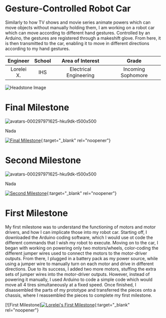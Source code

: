 ﻿# Gesture-Controlled Robot Car 
Similarly to how TV shows and movie series animate powers which can move objects without manually holding them, I am working on a robot car which can move according to different hand gestures. Controlled by an Arduino, the gestures are registered through a makeshift glove. From here, it is then transmitted to the car, enabling it to move in different directions according to my hand gestures. 

| **Engineer** | **School** | **Area of Interest** | **Grade** |
|:--:|:--:|:--:|:--:|
| Lorelei X. | IHS | Electrical Engineering | Incoming Sophomore

![Headstone Image](![avatars-000297971625-hku9dk-t500x500](https://user-images.githubusercontent.com/86121949/122603724-a6773980-d029-11eb-95e3-0591bc015a68.jpeg))
  
# Final Milestone

![avatars-000297971625-hku9dk-t500x500](https://user-images.githubusercontent.com/86121949/122603767-b55dec00-d029-11eb-8ef5-acfa045e1816.jpeg)

Nada

[![Final Milestone](https://res.cloudinary.com/marcomontalbano/image/upload/v1612573869/video_to_markdown/images/youtube--F7M7imOVGug-c05b58ac6eb4c4700831b2b3070cd403.jpg )](https://www.youtube.com/watch?v=F7M7imOVGug&feature=emb_logo "Final Milestone"){:target="_blank" rel="noopener"}

# Second Milestone 

![avatars-000297971625-hku9dk-t500x500](https://user-images.githubusercontent.com/86121949/122603526-54ceaf00-d029-11eb-916f-5b2afa2bdcd8.jpeg)

Nada

[![Second Milestone](https://res.cloudinary.com/marcomontalbano/image/upload/v1612574014/video_to_markdown/images/youtube--y3VAmNlER5Y-c05b58ac6eb4c4700831b2b3070cd403.jpg)](https://www.youtube.com/watch?v=y3VAmNlER5Y&feature=emb_logo "Second Milestone"){:target="_blank" rel="noopener"}
# First Milestone
  

My first milestone was to understand the functioning of motors and motor drivers, and how I can implicate those into my robot car. Starting off, I downloaded the Arduino coding software, which I would use ot code the different commands that I wish my robot to execute. Moving on to the car, I began with working on powering only two motors/wheels, color-coding the different jumper wires used to connect the motors to the motor-driver outputs. From there, I plugged in a battery pack as my power source, while using a jumper wire to manually turn on each motor and drive in different directions. Due to its success, I added two more motors, stuffing the extra sets of jumper wires into the motor-driver outputs. However, instead of powering it manually, I used Arduino to code a simple code which would move all 4 tires simultaneously at a fixed speed. Once finished,  I disassembled the parts of my prototype and transferred the pieces onto a chassis, where I reassembled the pieces to complete my first milestone. 

[![First Milestone][![Lorelei's First Milestone](https://res.cloudinary.com/marcomontalbano/image/upload/v1624639367/video_to_markdown/images/youtube--0S75vxPjRFs-c05b58ac6eb4c4700831b2b3070cd403.jpg)](https://www.youtube.com/watch?v=0S75vxPjRFs "Lorelei's First Milestone"){:target="_blank" rel="noopener"}
